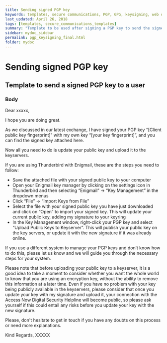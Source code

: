 ```yaml
---
title: Sending signed PGP key
keywords: templates, secure communications, PGP, GPG, keysigning, web of trust
last_updated: April 26, 2018
tags: [templates, secure_communications_templates]
summary: "Template to be used after signing a PGP key to send the signed key and instructions to the user."
sidebar: mydoc_sidebar
permalink: pgp_keysigning_final.html
folder: mydoc
---
```



# Sending signed PGP key
## Template to send a signed PGP key to a user

### Body

Dear xxxxx,

I hope you are doing great.

As we discussed in our latest exchange, I have signed your PGP key “[Client public key fingerprint]” with my own key “[your key fingerprint]”, and you can find the signed key attached here.

Now all you need to do is update your public key and upload it to the keyservers.

If you are using Thunderbird with Enigmail, these are the steps you need to follow:

- Save the attached file with your signed public key to your computer
- Open your Enigmail key manager by clicking on the settings icon in Thunderbird and then selecting “Enigmail” -> “Key Management” in the dropdown menus
- Click “File” -> “Import Keys from File”
- Select the file with your signed public key you have just downloaded and click on “Open” to import your signed key. This will update your current public key, adding my signature to your keyring
- In the Key Management window, right-click your PGP key and select “Upload Public Keys to Keyserver”. This will publish your public key on the key servers, or update it with the new signature if it was already online.

If you use a different system to manage your PGP keys and don’t know how to do this, please let us know and we will guide you through the necessary steps for your system.

Please note that before uploading your public key to a keyserver, it is a good idea to take a moment to consider whether you want the whole world to know that you are using an encryption key, without the ability to remove this information at a later time.
Even if you have no problem with your key being publicly available in the keyservers, please consider that once you update your key with my signature and upload it, your connection with the Access Now Digital Security Helpline will become public, so please ask yourself if this could entail any risks before you update your key with the new signature.

Please, don't hesitate to get in touch if you have any doubts on this process or need more explanations.

Kind Regards,
XXXXX
